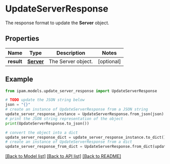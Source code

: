 # UpdateServerResponse

The response format to update the __Server__ object.

## Properties

Name | Type | Description | Notes
------------ | ------------- | ------------- | -------------
**result** | [**Server**](Server.md) | The Server object. | [optional] 

## Example

```python
from ipam.models.update_server_response import UpdateServerResponse

# TODO update the JSON string below
json = "{}"
# create an instance of UpdateServerResponse from a JSON string
update_server_response_instance = UpdateServerResponse.from_json(json)
# print the JSON string representation of the object
print(UpdateServerResponse.to_json())

# convert the object into a dict
update_server_response_dict = update_server_response_instance.to_dict()
# create an instance of UpdateServerResponse from a dict
update_server_response_from_dict = UpdateServerResponse.from_dict(update_server_response_dict)
```
[[Back to Model list]](../README.md#documentation-for-models) [[Back to API list]](../README.md#documentation-for-api-endpoints) [[Back to README]](../README.md)



